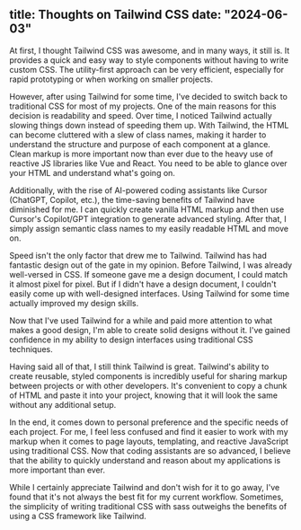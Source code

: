 title: Thoughts on Tailwind CSS
date: "2024-06-03"
---
At first, I thought Tailwind CSS was awesome, and in many ways, it still is. It provides a quick and easy way to style components without having to write custom CSS. The utility-first approach can be very efficient, especially for rapid prototyping or when working on smaller projects.

However, after using Tailwind for some time, I've decided to switch back to traditional CSS for most of my projects. One of the main reasons for this decision is readability and speed. Over time, I noticed Tailwind actually slowing things down instead of speeding them up. With Tailwind, the HTML can become cluttered with a slew of class names, making it harder to understand the structure and purpose of each component at a glance. Clean markup is more important now than ever due to the heavy use of reactive JS libraries like Vue and React. You need to be able to glance over your HTML and understand what's going on.

Additionally, with the rise of AI-powered coding assistants like Cursor (ChatGPT, Copilot, etc.), the time-saving benefits of Tailwind have diminished for me. I can quickly create vanilla HTML markup and then use Cursor's Copilot/GPT integration to generate advanced styling. After that, I simply assign semantic class names to my easily readable HTML and move on.

Speed isn't the only factor that drew me to Tailwind. Tailwind has had fantastic design out of the gate in my opinion. Before Tailwind, I was already well-versed in CSS. If someone gave me a design document, I could match it almost pixel for pixel. But if I didn't have a design document, I couldn't easily come up with well-designed interfaces. Using Tailwind for some time actually improved my design skills.

Now that I've used Tailwind for a while and paid more attention to what makes a good design, I'm able to create solid designs without it. I've gained confidence in my ability to design interfaces using traditional CSS techniques.

Having said all of that, I still think Tailwind is great. Tailwind's ability to create reusable, styled components is incredibly useful for sharing markup between projects or with other developers. It's convenient to copy a chunk of HTML and paste it into your project, knowing that it will look the same without any additional setup.

In the end, it comes down to personal preference and the specific needs of each project. For me, I feel less confused and find it easier to work with my markup when it comes to page layouts, templating, and reactive JavaScript using traditional CSS. Now that coding assistants are so advanced, I believe that the ability to quickly understand and reason about my applications is more important than ever.

While I certainly appreciate Tailwind and don't wish for it to go away, I've found that it's not always the best fit for my current workflow. Sometimes, the simplicity of writing traditional CSS with sass outweighs the benefits of using a CSS framework like Tailwind.
